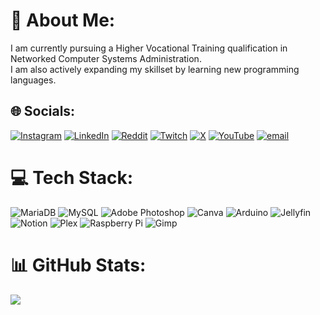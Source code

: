 # 💫 About Me:
I am currently pursuing a Higher Vocational Training qualification in Networked Computer Systems Administration.<br>I am also actively expanding my skillset by learning new programming languages.


## 🌐 Socials:
[![Instagram](https://img.shields.io/badge/Instagram-%23E4405F.svg?logo=Instagram&logoColor=white)](https://instagram.com/dvdholy) [![LinkedIn](https://img.shields.io/badge/LinkedIn-%230077B5.svg?logo=linkedin&logoColor=white)](https://linkedin.com/in/dvdholy) [![Reddit](https://img.shields.io/badge/Reddit-%23FF4500.svg?logo=Reddit&logoColor=white)](https://reddit.com/user/dvdholy) [![Twitch](https://img.shields.io/badge/Twitch-%239146FF.svg?logo=Twitch&logoColor=white)](https://twitch.tv/dvdholy) [![X](https://img.shields.io/badge/X-black.svg?logo=X&logoColor=white)](https://x.com/dvdholy4real) [![YouTube](https://img.shields.io/badge/YouTube-%23FF0000.svg?logo=YouTube&logoColor=white)](https://youtube.com/@dvdholy) [![email](https://img.shields.io/badge/Email-D14836?logo=gmail&logoColor=white)](mailto:navarropastordavid@gmail.com) 

# 💻 Tech Stack:
![MariaDB](https://img.shields.io/badge/MariaDB-003545?style=flat&logo=mariadb&logoColor=white) ![MySQL](https://img.shields.io/badge/mysql-4479A1.svg?style=flat&logo=mysql&logoColor=white) ![Adobe Photoshop](https://img.shields.io/badge/adobe%20photoshop-%2331A8FF.svg?style=flat&logo=adobe%20photoshop&logoColor=white) ![Canva](https://img.shields.io/badge/Canva-%2300C4CC.svg?style=flat&logo=Canva&logoColor=white) ![Arduino](https://img.shields.io/badge/-Arduino-00979D?style=flat&logo=Arduino&logoColor=white) ![Jellyfin](https://img.shields.io/badge/jellyfin-%23000B25.svg?style=flat&logo=Jellyfin&logoColor=00A4DC) ![Notion](https://img.shields.io/badge/Notion-%23000000.svg?style=flat&logo=notion&logoColor=white) ![Plex](https://img.shields.io/badge/plex-%23E5A00D.svg?style=flat&logo=plex&logoColor=white) ![Raspberry Pi](https://img.shields.io/badge/-Raspberry_Pi-C51A4A?style=flat&logo=Raspberry-Pi) ![Gimp](https://img.shields.io/badge/Gimp-657D8B?style=flat&logo=gimp&logoColor=FFFFFF)
# 📊 GitHub Stats:
![](https://github-readme-stats.vercel.app/api/top-langs/?username=dvdholy&theme=dark&hide_border=true&include_all_commits=false&count_private=false&layout=compact)

<!-- Proudly created with GPRM ( https://gprm.itsvg.in ) -->
